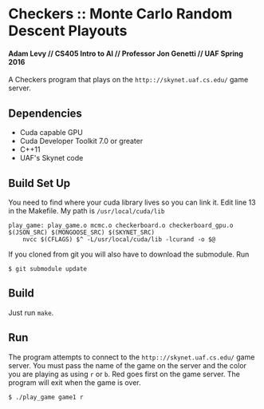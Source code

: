 # Checkers :: Monte Carlo Random Descent Playouts
#### Adam Levy // CS405 Intro to AI // Professor Jon Genetti // UAF Spring 2016
A Checkers program that plays on the `http:://skynet.uaf.cs.edu/` game server.

## Dependencies
- Cuda capable GPU
- Cuda Developer Toolkit 7.0 or greater
- C++11
- UAF's Skynet code

## Build Set Up
You need to find where your cuda library lives so you can link it.
Edit line 13 in the Makefile. My path is `/usr/local/cuda/lib`
```
play_game: play_game.o mcmc.o checkerboard.o checkerboard_gpu.o $(JSON_SRC) $(MONGOOSE_SRC) $(SKYNET_SRC)
    nvcc $(CFLAGS) $^ -L/usr/local/cuda/lib -lcurand -o $@
```
If you cloned from git you will also have to download the submodule. Run
```
$ git submodule update
```

## Build
Just run `make`.

## Run
The program attempts to connect to the `http:://skynet.uaf.cs.edu/` game
server. You must pass the name of the game on the server and the color
you are playing as using `r` or `b`. Red goes first on the game server.
The program will exit when the game is over.
```
$ ./play_game game1 r
```
